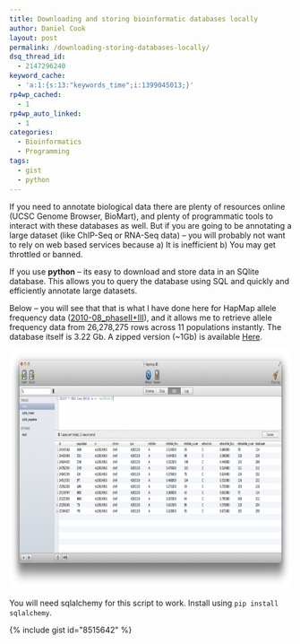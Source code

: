 ```yaml
---
title: Downloading and storing bioinformatic databases locally
author: Daniel Cook
layout: post
permalink: /downloading-storing-databases-locally/
dsq_thread_id:
  - 2147296240
keyword_cache:
  - 'a:1:{s:13:"keywords_time";i:1399045013;}'
rp4wp_cached:
  - 1
rp4wp_auto_linked:
  - 1
categories:
  - Bioinformatics
  - Programming
tags:
  - gist
  - python
---
```

If you need to annotate biological data there are plenty of resources online (UCSC Genome Browser, BioMart), and plenty of programmatic tools to interact with these databases as well. But if you are going to be annotating a large dataset (like ChIP-Seq or RNA-Seq data) &#8211; you will probably not want to rely on web based services because a) It is inefficient b) You may get throttled or banned.

If you use **python** &#8211; its easy to download and store data in an SQlite database. This allows you to query the database using SQL and quickly and efficiently annotate large datasets.

Below &#8211; you will see that that is what I have done here for HapMap allele frequency data ([2010-08_phaseII+III][1]), and it allows me to retrieve allele frequency data from 26,278,275 rows across 11 populations instantly. The database itself is 3.22 Gb. A zipped version (~1Gb) is available [Here][2].

[<img src="/media/Screen-Shot-2014-01-20-at-12.07.25-AM-1024x466.png" alt="Screen Shot 2014-01-20 at 12.07.25 AM" width="940" height="427" class="alignnone size-large wp-image-431" />][3]
  
You will need sqlalchemy for this script to work. Install using `pip install sqlalchemy`.

{% include gist id="8515642" %}

 [1]: http://hapmap.ncbi.nlm.nih.gov/downloads/genotypes/2010-08_phaseII+III/forward/
 [2]: https://drive.google.com/file/d/0B_6qjHtu65BDdmFBeXdGeEc2STQ/edit?usp=sharing
 [3]: /media/Screen-Shot-2014-01-20-at-12.07.25-AM.png